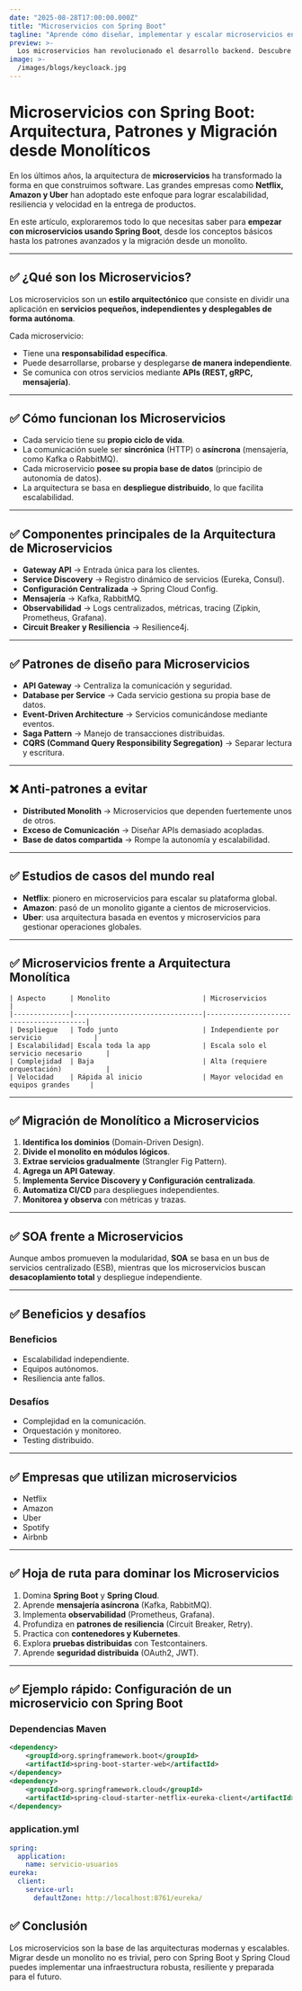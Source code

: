 ```yaml
---
date: "2025-08-28T17:00:00.000Z"
title: "Microservicios con Spring Boot"
tagline: "Aprende cómo diseñar, implementar y escalar microservicios en el ecosistema Spring"
preview: >-
  Los microservicios han revolucionado el desarrollo backend. Descubre qué son, cómo funcionan, patrones clave, anti-patrones y la ruta para migrar desde una arquitectura monolítica usando Spring Boot.
image: >-
  /images/blogs/keycloack.jpg
---
```

# Microservicios con Spring Boot: Arquitectura, Patrones y Migración desde Monolíticos

En los últimos años, la arquitectura de **microservicios** ha transformado la forma en que construimos software. Las grandes empresas como **Netflix, Amazon y Uber** han adoptado este enfoque para lograr escalabilidad, resiliencia y velocidad en la entrega de productos.

En este artículo, exploraremos todo lo que necesitas saber para **empezar con microservicios usando Spring Boot**, desde los conceptos básicos hasta los patrones avanzados y la migración desde un monolito.

---

## ✅ ¿Qué son los Microservicios?

Los microservicios son un **estilo arquitectónico** que consiste en dividir una aplicación en **servicios pequeños, independientes y desplegables de forma autónoma**.

Cada microservicio:

- Tiene una **responsabilidad específica**.
- Puede desarrollarse, probarse y desplegarse **de manera independiente**.
- Se comunica con otros servicios mediante **APIs (REST, gRPC, mensajería)**.

---

## ✅ Cómo funcionan los Microservicios

- Cada servicio tiene su **propio ciclo de vida**.
- La comunicación suele ser **sincrónica** (HTTP) o **asíncrona** (mensajería, como Kafka o RabbitMQ).
- Cada microservicio **posee su propia base de datos** (principio de autonomía de datos).
- La arquitectura se basa en **despliegue distribuido**, lo que facilita escalabilidad.

---

## ✅ Componentes principales de la Arquitectura de Microservicios

- **Gateway API** → Entrada única para los clientes.
- **Service Discovery** → Registro dinámico de servicios (Eureka, Consul).
- **Configuración Centralizada** → Spring Cloud Config.
- **Mensajería** → Kafka, RabbitMQ.
- **Observabilidad** → Logs centralizados, métricas, tracing (Zipkin, Prometheus, Grafana).
- **Circuit Breaker y Resiliencia** → Resilience4j.

---

## ✅ Patrones de diseño para Microservicios

- **API Gateway** → Centraliza la comunicación y seguridad.
- **Database per Service** → Cada servicio gestiona su propia base de datos.
- **Event-Driven Architecture** → Servicios comunicándose mediante eventos.
- **Saga Pattern** → Manejo de transacciones distribuidas.
- **CQRS (Command Query Responsibility Segregation)** → Separar lectura y escritura.

---

## ❌ Anti-patrones a evitar

- **Distributed Monolith** → Microservicios que dependen fuertemente unos de otros.
- **Exceso de Comunicación** → Diseñar APIs demasiado acopladas.
- **Base de datos compartida** → Rompe la autonomía y escalabilidad.

---

## ✅ Estudios de casos del mundo real

- **Netflix**: pionero en microservicios para escalar su plataforma global.
- **Amazon**: pasó de un monolito gigante a cientos de microservicios.
- **Uber**: usa arquitectura basada en eventos y microservicios para gestionar operaciones globales.

---

## ✅ Microservicios frente a Arquitectura Monolítica
```text
| Aspecto      | Monolito                       | Microservicios                         |
|--------------|--------------------------------|----------------------------------------|
| Despliegue   | Todo junto                     | Independiente por servicio             |
| Escalabilidad| Escala toda la app             | Escala solo el servicio necesario      |
| Complejidad  | Baja                           | Alta (requiere orquestación)           |
| Velocidad    | Rápida al inicio               | Mayor velocidad en equipos grandes     |
```
---

## ✅ Migración de Monolítico a Microservicios

1. **Identifica los dominios** (Domain-Driven Design).
2. **Divide el monolito en módulos lógicos**.
3. **Extrae servicios gradualmente** (Strangler Fig Pattern).
4. **Agrega un API Gateway**.
5. **Implementa Service Discovery y Configuración centralizada**.
6. **Automatiza CI/CD** para despliegues independientes.
7. **Monitorea y observa** con métricas y trazas.

---

## ✅ SOA frente a Microservicios

Aunque ambos promueven la modularidad, **SOA** se basa en un bus de servicios centralizado (ESB), mientras que los microservicios buscan **desacoplamiento total** y despliegue independiente.

---

## ✅ Beneficios y desafíos

### **Beneficios**
- Escalabilidad independiente.
- Equipos autónomos.
- Resiliencia ante fallos.

### **Desafíos**
- Complejidad en la comunicación.
- Orquestación y monitoreo.
- Testing distribuido.

---

## ✅ Empresas que utilizan microservicios

- Netflix
- Amazon
- Uber
- Spotify
- Airbnb

---

## ✅ Hoja de ruta para dominar los Microservicios

1. Domina **Spring Boot** y **Spring Cloud**.
2. Aprende **mensajería asíncrona** (Kafka, RabbitMQ).
3. Implementa **observabilidad** (Prometheus, Grafana).
4. Profundiza en **patrones de resiliencia** (Circuit Breaker, Retry).
5. Practica con **contenedores y Kubernetes**.
6. Explora **pruebas distribuidas** con Testcontainers.
7. Aprende **seguridad distribuida** (OAuth2, JWT).

---

## ✅ Ejemplo rápido: Configuración de un microservicio con Spring Boot

### **Dependencias Maven**
```xml
<dependency>
    <groupId>org.springframework.boot</groupId>
    <artifactId>spring-boot-starter-web</artifactId>
</dependency>
<dependency>
    <groupId>org.springframework.cloud</groupId>
    <artifactId>spring-cloud-starter-netflix-eureka-client</artifactId>
</dependency>
```
### application.yml
```yml
spring:
  application:
    name: servicio-usuarios
eureka:
  client:
    service-url:
      defaultZone: http://localhost:8761/eureka/
```
## ✅ Conclusión

Los microservicios son la base de las arquitecturas modernas y escalables.
Migrar desde un monolito no es trivial, pero con Spring Boot y Spring Cloud puedes implementar una infraestructura robusta, resiliente y preparada para el futuro.

